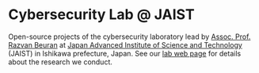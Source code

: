 # Cybersecurity Lab @ JAIST

Open-source projects of the cybersecurity laboratory lead by [Assoc. Prof. Razvan Beuran](https://www.jaist.ac.jp/~razvan/index.html) at [Japan Advanced Institute of Science and Technology](https://www.jaist.ac.jp/) (JAIST) in Ishikawa prefecture, Japan. See our [lab web page](https://www.jaist.ac.jp/is/labs/beuran-lab/index.html) for details about the research we conduct.
